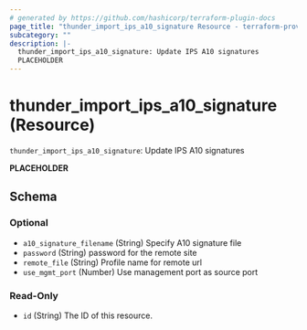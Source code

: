 ```yaml
---
# generated by https://github.com/hashicorp/terraform-plugin-docs
page_title: "thunder_import_ips_a10_signature Resource - terraform-provider-thunder"
subcategory: ""
description: |-
  thunder_import_ips_a10_signature: Update IPS A10 signatures
  PLACEHOLDER
---
```


# thunder_import_ips_a10_signature (Resource)

`thunder_import_ips_a10_signature`: Update IPS A10 signatures

__PLACEHOLDER__



<!-- schema generated by tfplugindocs -->
## Schema

### Optional

- `a10_signature_filename` (String) Specify A10 signature file
- `password` (String) password for the remote site
- `remote_file` (String) Profile name for remote url
- `use_mgmt_port` (Number) Use management port as source port

### Read-Only

- `id` (String) The ID of this resource.


